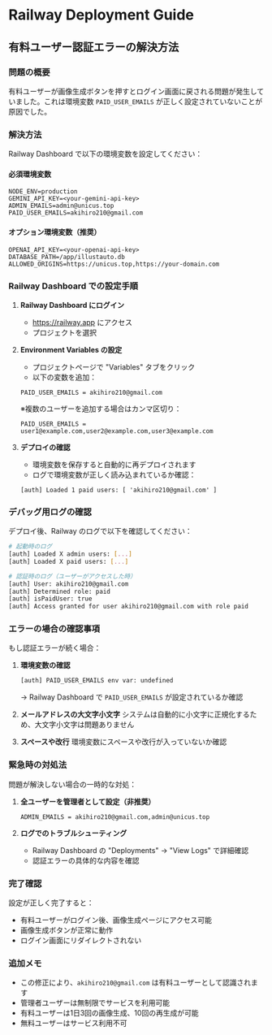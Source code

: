 # Railway Deployment Guide

## 有料ユーザー認証エラーの解決方法

### 問題の概要
有料ユーザーが画像生成ボタンを押すとログイン画面に戻される問題が発生していました。これは環境変数 `PAID_USER_EMAILS` が正しく設定されていないことが原因でした。

### 解決方法

Railway Dashboard で以下の環境変数を設定してください：

#### 必須環境変数
```
NODE_ENV=production
GEMINI_API_KEY=<your-gemini-api-key>
ADMIN_EMAILS=admin@unicus.top
PAID_USER_EMAILS=akihiro210@gmail.com
```

#### オプション環境変数（推奨）
```
OPENAI_API_KEY=<your-openai-api-key>
DATABASE_PATH=/app/illustauto.db
ALLOWED_ORIGINS=https://unicus.top,https://your-domain.com
```

### Railway Dashboard での設定手順

1. **Railway Dashboard にログイン**
   - https://railway.app にアクセス
   - プロジェクトを選択

2. **Environment Variables の設定**
   - プロジェクトページで "Variables" タブをクリック
   - 以下の変数を追加：

   ```
   PAID_USER_EMAILS = akihiro210@gmail.com
   ```

   ※複数のユーザーを追加する場合はカンマ区切り：
   ```
   PAID_USER_EMAILS = user1@example.com,user2@example.com,user3@example.com
   ```

3. **デプロイの確認**
   - 環境変数を保存すると自動的に再デプロイされます
   - ログで環境変数が正しく読み込まれているか確認：
   ```
   [auth] Loaded 1 paid users: [ 'akihiro210@gmail.com' ]
   ```

### デバッグ用ログの確認

デプロイ後、Railway のログで以下を確認してください：

```bash
# 起動時のログ
[auth] Loaded X admin users: [...]
[auth] Loaded X paid users: [...]

# 認証時のログ（ユーザーがアクセスした時）
[auth] User: akihiro210@gmail.com
[auth] Determined role: paid
[auth] isPaidUser: true
[auth] Access granted for user akihiro210@gmail.com with role paid
```

### エラーの場合の確認事項

もし認証エラーが続く場合：

1. **環境変数の確認**
   ```bash
   [auth] PAID_USER_EMAILS env var: undefined
   ```
   → Railway Dashboard で `PAID_USER_EMAILS` が設定されているか確認

2. **メールアドレスの大文字小文字**
   システムは自動的に小文字に正規化するため、大文字小文字は問題ありません

3. **スペースや改行**
   環境変数にスペースや改行が入っていないか確認

### 緊急時の対処法

問題が解決しない場合の一時的な対処：

1. **全ユーザーを管理者として設定（非推奨）**
   ```
   ADMIN_EMAILS = akihiro210@gmail.com,admin@unicus.top
   ```

2. **ログでのトラブルシューティング**
   - Railway Dashboard の "Deployments" → "View Logs" で詳細確認
   - 認証エラーの具体的な内容を確認

### 完了確認

設定が正しく完了すると：
- 有料ユーザーがログイン後、画像生成ページにアクセス可能
- 画像生成ボタンが正常に動作
- ログイン画面にリダイレクトされない

### 追加メモ

- この修正により、`akihiro210@gmail.com` は有料ユーザーとして認識されます
- 管理者ユーザーは無制限でサービスを利用可能
- 有料ユーザーは1日3回の画像生成、10回の再生成が可能
- 無料ユーザーはサービス利用不可